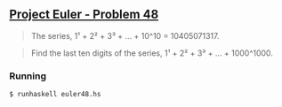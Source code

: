 ## [Project Euler - Problem 48](https://projecteuler.net/problem=48)

> The series, 1¹ + 2² + 3³ + ... + 10^10 = 10405071317.

> Find the last ten digits of the series, 1¹ + 2² + 3³ + ... + 1000^1000.


### Running

```
$ runhaskell euler48.hs
```
